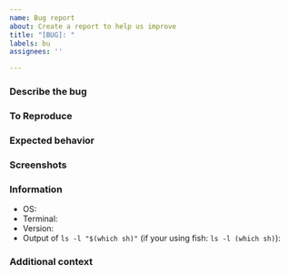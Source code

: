 ```yaml
---
name: Bug report
about: Create a report to help us improve
title: "[BUG]: "
labels: bu
assignees: ''

---
```


### Describe the bug

### To Reproduce

### Expected behavior

### Screenshots

### Information
 - OS:
 - Terminal:
 - Version:
- Output of `ls -l "$(which sh)"` (if your using fish: `ls -l (which sh)`):


### Additional context
